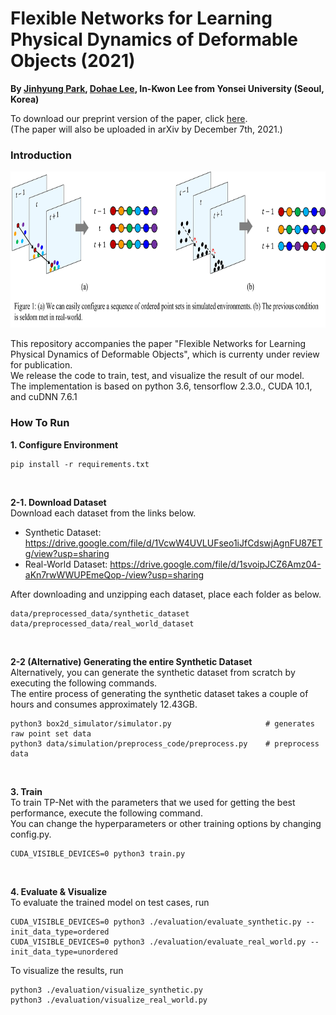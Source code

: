 # Flexible Networks for Learning Physical Dynamics of Deformable Objects (2021)

**By <a href="http://github.com/jinhyung426/" target="_blank">Jinhyung Park</a>, <a href="https://github.com/dlehgo14" target="_blank">Dohae Lee</a>, In-Kwon Lee from Yonsei University (Seoul, Korea)**<br/>

To download our preprint version of the paper, click <a href="https://drive.google.com/file/d/1hDFCt4As2pEhJK23uD5m5gM_iYQFoe-_/view?usp=sharing" target="_blank">here</a>. 
<br/>(The paper will also be uploaded in arXiv by December 7th, 2021.)

### Introduction

<p align="center">
  <img width="720" height="250" src="https://github.com/jinhyung-park-info/TP-Net/blob/main/utils/main_teaser.png">
</p>

This repository accompanies the paper "Flexible Networks for Learning Physical Dynamics of Deformable Objects", which is currenty under review for publication.<br/>
We release the code to train, test, and visualize the result of our model.<br/>
The implementation is based on python 3.6, tensorflow 2.3.0., CUDA 10.1, and cuDNN 7.6.1 <br/>

### How To Run
**1. Configure Environment**

    pip install -r requirements.txt
<br/>

**2-1. Download Dataset**
<br/> Download each dataset from the links below. <br/>
- Synthetic Dataset: https://drive.google.com/file/d/1VcwW4UVLUFseo1iJfCdswjAgnFU87ETg/view?usp=sharing <br/> 
- Real-World Dataset: https://drive.google.com/file/d/1svoipJCZ6Amz04-aKn7rwWWUPEmeQop-/view?usp=sharing <br/>

After downloading and unzipping each dataset, place each folder as below. <br/>

    data/preprocessed_data/synthetic_dataset
    data/preprocessed_data/real_world_dataset
<br/>  

**2-2 (Alternative) Generating the entire Synthetic Dataset** <br/>
Alternatively, you can generate the synthetic dataset from scratch by executing the following commands. <br/>
The entire process of generating the synthetic dataset takes a couple of hours and consumes approximately 12.43GB.

    python3 box2d_simulator/simulator.py                     # generates raw point set data
    python3 data/simulation/preprocess_code/preprocess.py    # preprocess data
<br/>

**3. Train**
<br/>To train TP-Net with the parameters that we used for getting the best performance, execute the following command.
<br/>You can change the hyperparameters or other training options by changing config.py.


    CUDA_VISIBLE_DEVICES=0 python3 train.py
<br/>

**4. Evaluate & Visualize**
<br/>To evaluate the trained model on test cases, run 

    CUDA_VISIBLE_DEVICES=0 python3 ./evaluation/evaluate_synthetic.py --init_data_type=ordered
    CUDA_VISIBLE_DEVICES=0 python3 ./evaluation/evaluate_real_world.py --init_data_type=unordered

To visualize the results, run <br/>

    python3 ./evaluation/visualize_synthetic.py
    python3 ./evaluation/visualize_real_world.py
